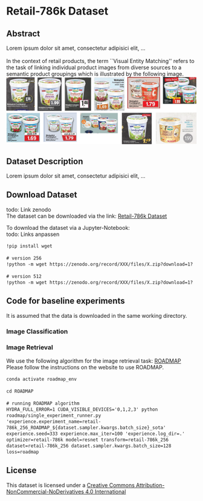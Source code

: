 # Retail-786k Dataset

## Abstract
Lorem ipsum dolor sit amet, consectetur adipisici elit, ...<br>
<br>
In the context of retail products, the term ``Visual Entity Matching'' refers to the task of linking individual product images from diverse sources to a semantic product groupings which is illustrated by the following image.<br>
![Visual Abstract](/images/visual_abstract.svg)<br>


## Dataset Description
Lorem ipsum dolor sit amet, consectetur adipisici elit, ...

## Download Dataset
todo: Link zenodo<br>
The dataset can be downloaded via the link: [Retail-786k Dataset](https://zenodo.org/record/XXX.XXX)

To download the dataset via a Jupyter-Notebook:<br>
todo: Links anpassen<br>
```
!pip install wget

# version 256
!python -m wget https://zenodo.org/record/XXX/files/X.zip?download=1?

# version 512
!python -m wget https://zenodo.org/record/XXX/files/X.zip?download=1?
```
## Code for baseline experiments
It is assumed that the data is downloaded in the same working directory.

### Image Classification

### Image Retrieval

We use the following algorithm for the image retrieval task: [ROADMAP](https://github.com/elias-ramzi/ROADMAP)<br>
Please follow the instructions on the website to use ROADMAP.<br>

```
conda activate roadmap_env

cd ROADMAP

# running ROADMAP algorithm
HYDRA_FULL_ERROR=1 CUDA_VISIBLE_DEVICES='0,1,2,3' python roadmap/single_experiment_runner.py 'experience.experiment_name=retail-786k_256_ROADMAP_${dataset.sampler.kwargs.batch_size}_sota' experience.seed=333 experience.max_iter=100 'experience.log_dir=.' optimizer=retail-786k model=resnet transform=retail-786k_256 dataset=retail-786k_256 dataset.sampler.kwargs.batch_size=128 loss=roadmap
```

## License
This dataset is licensed under a [Creative Commons Attribution-NonCommercial-NoDerivatives 4.0 International](https://creativecommons.org/licenses/by-nc-nd/4.0/)
